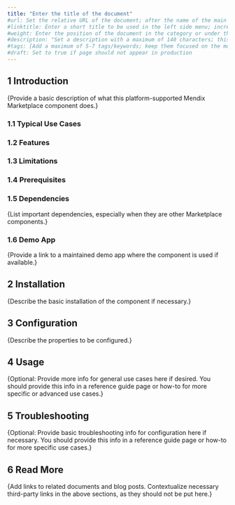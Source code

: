 ```yaml
---
title: "Enter the title of the document"
#url: Set the relative URL of the document; after the name of the main directory/product the document is in, use the document title; example for document titled my-new-page.md, in refguide directory: /refguide/my-new-page/
#linktitle: Enter a short title to be used in the left side menu; increases readability and navigation through the menu
#weight: Enter the position of the document in the category or under the parent; number by 10 (for first), 20, 30, etc. for easy ordering of other documents in the future if necessary; don't add brackets or quotation marks
#description: "Set a description with a maximum of 140 characters; this should describe what the goal of the document is, and it can be different from the document introduction; this is optional, and it can be removed"
#tags: [Add a maximum of 5-7 tags/keywords; keep them focused on the most important topics of the document, and make sure the tag is used as a word in the actual content (will will function best for SEO as a word in a heading); each tag should have quotation marks and be separated by a comma, for example: "Samba", "MxCloud", "cloud", "share"; the tags should be enclosed with brackets and quotation marks]
#draft: Set to true if page should not appear in production
---
```


## 1 Introduction

{Provide a basic description of what this platform-supported Mendix Marketplace component does.}

### 1.1 Typical Use Cases

### 1.2 Features

### 1.3 Limitations

### 1.4 Prerequisites

### 1.5  Dependencies

{List important dependencies, especially when they are other Marketplace components.}

### 1.6 Demo App

{Provide a link to a maintained demo app where the component is used if available.}

## 2 Installation

{Describe the basic installation of the component if necessary.}

## 3 Configuration

{Describe the properties to be configured.}

## 4 Usage

{Optional: Provide more info for general use cases here if desired. You should provide this info in a reference guide page or how-to for more specific or advanced use cases.}

## 5 Troubleshooting

{Optional: Provide basic troubleshooting info for configuration here if necessary. You should provide this info in a reference guide page or how-to for more specific use cases.}

## 6 Read More

{Add links to related documents and blog posts. Contextualize necessary third-party links in the above sections, as they should not be put here.}
